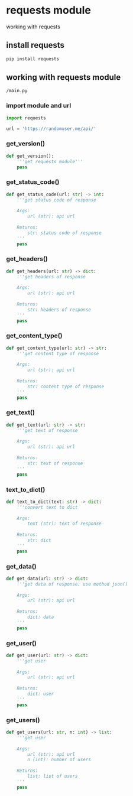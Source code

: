 # requests module

working with requests

## install requests
```bash
pip install requests
```

## working with requests module

`/main.py`

### import module and url
```python
import requests

url = 'https://randomuser.me/api/'
```

### get_version()
```python
def get_version():
    '''get requests module'''
    pass
```

### get_status_code()
```python
def get_status_code(url: str) -> int:
    '''get status code of response
    
    Args:
        url (str): api url
    
    Returns:
        str: status code of response
    '''
    pass
```

### get_headers()
```python
def get_headers(url: str) -> dict:
    '''get headers of response
    
    Args:
        url (str): api url
    
    Returns:
        str: headers of response
    '''
    pass
```

### get_content_type()
```python
def get_content_type(url: str) -> str:
    '''get content type of response
    
    Args:
        url (str): api url
    
    Returns:
        str: content type of response
    '''
    pass
```

### get_text()
```python
def get_text(url: str) -> str:
    '''get text of response
    
    Args:
        url (str): api url
    
    Returns:
        str: text of response
    '''
    pass
```

### text_to_dict()
```python
def text_to_dict(text: str) -> dict:
    '''convert text to dict
    
    Args:
        text (str): text of response
    
    Returns:
        str: dict
    '''
    pass
```

### get_data()
```python
def get_data(url: str) -> dict:
    '''get data of response. use method json()
    
    Args:
        url (str): api url
    
    Returns:
        dict: data
    '''
    pass
```

### get_user()
```python
def get_user(url: str) -> dict:
    '''get user
    
    Args:
        url (str): api url
    
    Returns:
        dict: user
    '''
    pass
```

### get_users()
```python
def get_users(url: str, n: int) -> list:
    '''get user
    
    Args:
        url (str): api url
        n (int): number of users
    
    Returns:
        list: list of users
    '''
    pass
```